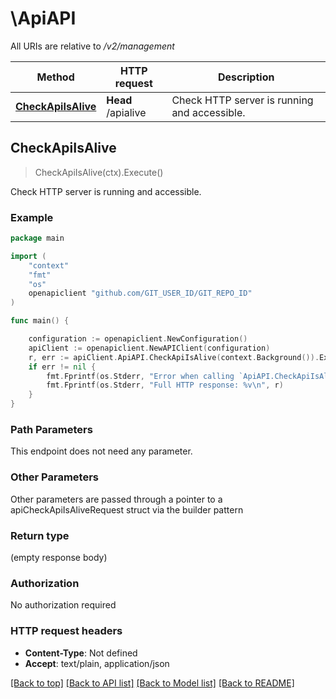 # \ApiAPI

All URIs are relative to */v2/management*

Method | HTTP request | Description
------------- | ------------- | -------------
[**CheckApiIsAlive**](ApiAPI.md#CheckApiIsAlive) | **Head** /apialive | Check HTTP server is running and accessible.



## CheckApiIsAlive

> CheckApiIsAlive(ctx).Execute()

Check HTTP server is running and accessible.

### Example

```go
package main

import (
	"context"
	"fmt"
	"os"
	openapiclient "github.com/GIT_USER_ID/GIT_REPO_ID"
)

func main() {

	configuration := openapiclient.NewConfiguration()
	apiClient := openapiclient.NewAPIClient(configuration)
	r, err := apiClient.ApiAPI.CheckApiIsAlive(context.Background()).Execute()
	if err != nil {
		fmt.Fprintf(os.Stderr, "Error when calling `ApiAPI.CheckApiIsAlive``: %v\n", err)
		fmt.Fprintf(os.Stderr, "Full HTTP response: %v\n", r)
	}
}
```

### Path Parameters

This endpoint does not need any parameter.

### Other Parameters

Other parameters are passed through a pointer to a apiCheckApiIsAliveRequest struct via the builder pattern


### Return type

 (empty response body)

### Authorization

No authorization required

### HTTP request headers

- **Content-Type**: Not defined
- **Accept**: text/plain, application/json

[[Back to top]](#) [[Back to API list]](../README.md#documentation-for-api-endpoints)
[[Back to Model list]](../README.md#documentation-for-models)
[[Back to README]](../README.md)

